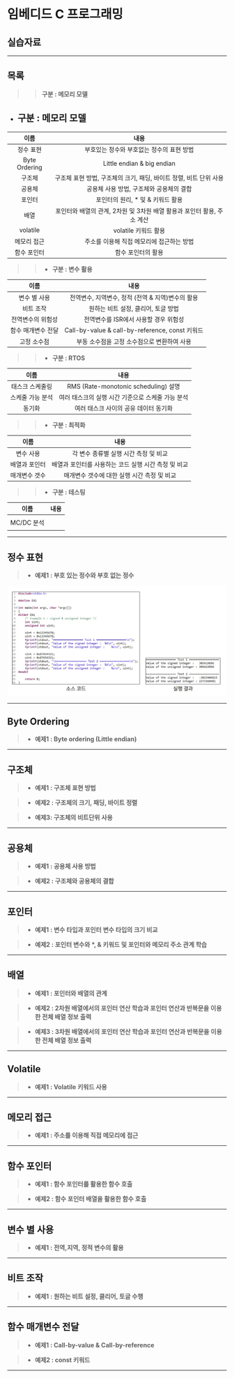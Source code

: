 임베디드 C 프로그래밍
=============
실습자료
-------------

***

## 목록

>> <strong> 구분 : 메모리 모델 </strong>

 * ##  구분 : 메모리 모델


| 이름 | 내용 |
|:---:|:---:|
|  정수 표현 | 부호있는 정수와 부호없는 정수의 표현 방법 |
|  Byte Ordering | Little endian & big endian |
|  구조체  | 구조체 표현 방법, 구조체의 크기, 패딩, 바이트 정렬, 비트 단위 사용 |
|  공용체 | 공용체 사용 방법, 구조체와 공용체의 결합 |
|  포인터  | 포인터의 원리, * 및 & 키워드 활용 |
|  배열  | 포인터와 배열의 관계, 2차원 및 3차원 배열 활용과 포인터 활용, 주소 계산 |
|  volatile  | volatile 키워드 활용 |
|  메모리 접근  | 주소를 이용해 직접 메모리에 접근하는 방법 |
|  함수 포인터  | 함수 포인터의 활용 |

>> * <strong> 구분 : 변수 활용 </strong>

| 이름 | 내용 |
|:---:|:---:|
|  변수 별 사용  | 전역변수, 지역변수, 정적 (전역 & 지역)변수의 활용 |
|  비트 조작  | 원하는 비트 설정, 클리어, 토글 방법 |
|  전역변수의 위험성  | 전역변수를 ISR에서 사용할 경우 위험성 |
|  함수 매개변수 전달  | Call-by-value & call-by-reference, const 키워드 |
|  고정 소수점   | 부동 소수점을 고정 소수점으로 변환하여 사용 |

>> * <strong> 구분 : RTOS </strong>

| 이름 | 내용 |
|:---:|:---:|
|  태스크 스케줄링   | RMS (Rate-monotonic scheduling) 설명 |
|  스케줄 가능 분석   | 여러 태스크의 실행 시간 기준으로 스케줄 가능 분석 |
|  동기화   | 여러 태스크 사이의 공유 데이터 동기화 |

>> * <strong> 구분 : 최적화 </strong>

| 이름 | 내용 |
|:---:|:---:|
|  변수 사용    | 각 변수 종류별 실행 시간 측정 및 비교 |
|  배열과 포인터    | 배열과 포인터를 사용하는 코드 실행 시간 측정 및 비교 |
|  매개변수 갯수    | 매개변수 갯수에 대한 실행 시간 측정 및 비교 |


>> * <strong> 구분 : 테스팅  </strong>

| 이름 | 내용 |
|:---:|:---:|
|     |  |
|  MC/DC 분석    |  |
|     |  |

***


## 정수 표현

> * <strong>  예제1 : 부호 있는 정수와 부호 없는 정수   </strong>
<p align="center">
 <img src = "./ECP_ Practice_ integrated_Picture/정수표현_1_1.jpg">
</p>

***

## Byte Ordering

> * <strong> 예제1 : Byte ordering (Little endian)  </strong>

***

## 구조체

> * <strong> 예제1 : 구조체 표현 방법  </strong>

> * <strong> 예제2 : 구조체의 크기, 패딩, 바이트 정렬  </strong>

> * <strong> 예제3: 구조체의 비트단위 사용  </strong>

***

## 공용체

> * <strong> 예제1 : 공용체 사용 방법  </strong>

> * <strong> 예제2 : 구조체와 공용체의 결합  </strong>

***

## 포인터

> * <strong> 예제1 : 변수 타입과 포인터 변수 타입의 크기 비교 </strong>

> * <strong> 예제2 : 포인터 변수와 *, & 키워드 및 포인터와 메모리 주소 관계 학습  </strong>

***

## 배열

> * <strong> 예제1 : 포인터와 배열의 관계 </strong>

> * <strong> 예제2 : 2차원 배열에서의 포인터 연산 학습과 포인터 연산과 반복문을 이용한 전체 배열 정보 출력  </strong>

> * <strong> 예제3 : 3차원 배열에서의 포인터 연산 학습과 포인터 연산과 반복문을 이용한 전체 배열 정보 출력  </strong>

***

## Volatile

> * <strong>  예제1 : Volatile 키워드 사용 </strong>

***

## 메모리 접근

> * <strong>  예제1 : 주소를 이용해 직접 메모리에 접근 </strong>

***

## 함수 포인터

> * <strong>  예제1 : 함수 포인터를 활용한 함수 호출 </strong>

> * <strong>  예제2 : 함수 포인터 배열을 활용한 함수 호출 </strong>

***

## 변수 별 사용

> * <strong>  예제1 : 전역,지역, 정적 변수의 활용  </strong>

***

## 비트 조작

> * <strong>  예제1 : 원하는 비트 설정, 클리어, 토글 수행  </strong>

***

## 함수 매개변수 전달

> * <strong>  예제1 : Call-by-value & Call-by-reference  </strong>

> * <strong>  예제2 : const 키워드  </strong>

***
